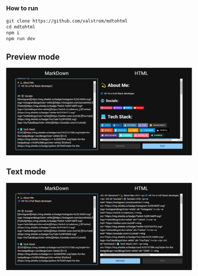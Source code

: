 ### How to run

```
git clone https://github.com/valstrom/mdtohtml
cd mdtohtml
npm i
npm run dev
```

## Preview mode
![preview](public/preview1.png)

## Text mode
![text](public/preview2.png)